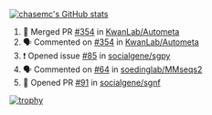 [![chasemc's GitHub stats](https://github-readme-stats.vercel.app/api?username=chasemc)](https://github.com/anuraghazra/github-readme-stats)


<!--START_SECTION:activity-->
1. 🎉 Merged PR [#354](https://github.com/KwanLab/Autometa/pull/354) in [KwanLab/Autometa](https://github.com/KwanLab/Autometa)
2. 🗣 Commented on [#354](https://github.com/KwanLab/Autometa/pull/354#issuecomment-1915589311) in [KwanLab/Autometa](https://github.com/KwanLab/Autometa)
3. ❗ Opened issue [#85](https://github.com/socialgene/sgpy/issues/85) in [socialgene/sgpy](https://github.com/socialgene/sgpy)
4. 🗣 Commented on [#64](https://github.com/soedinglab/MMseqs2/issues/64#issuecomment-1901172701) in [soedinglab/MMseqs2](https://github.com/soedinglab/MMseqs2)
5. 💪 Opened PR [#91](https://github.com/socialgene/sgnf/pull/91) in [socialgene/sgnf](https://github.com/socialgene/sgnf)
<!--END_SECTION:activity-->
[![trophy](https://github-profile-trophy.vercel.app/?username=chasemc)](https://github.com/ryo-ma/github-profile-trophy)


